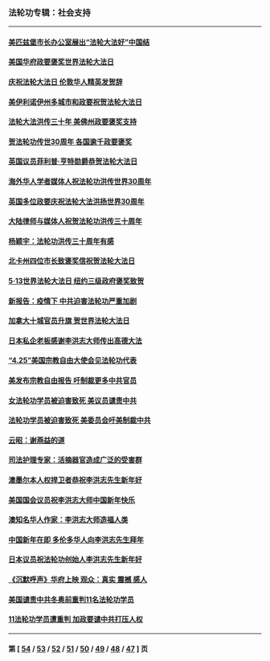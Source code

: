 ### 法轮功专辑：社会支持
---
#### [美匹兹堡市长办公室展出“法轮大法好”中国结](../../pages/nf4386/n13749721.md?06190430) 
#### [美国华府政要褒奖世界法轮大法日](../../pages/nf4386/n13743770.md?06190430) 
#### [庆祝法轮大法日 伦敦华人精英发贺辞](../../pages/nf4386/n13741593.md?06190430) 
#### [美伊利诺伊州多城市和政要祝贺法轮大法日](../../pages/nf4386/n13737149.md?06190430) 
#### [法轮大法洪传三十年 美佛州政要褒奖支持](../../pages/nf4386/n13737103.md?06190430) 
#### [贺法轮功传世30周年 各国逾千政要褒奖](../../pages/nf4386/n13735828.md?06190430) 
#### [英国议员菲利普‧亨特勋爵恭贺法轮大法日](../../pages/nf4386/n13736187.md?06190430) 
#### [海外华人学者媒体人祝法轮功洪传世界30周年](../../pages/nf4386/n13735835.md?06190430) 
#### [英国多位政要庆祝法轮大法洪扬世界30周年](../../pages/nf4386/n13734739.md?06190430) 
#### [大陆律师与媒体人祝贺法轮功洪传三十周年](../../pages/nf4386/n13735062.md?06190430) 
#### [杨颖宇：法轮功洪传三十周年有感](../../pages/nf4386/n13734884.md?06190430) 
#### [北卡州四位市长致褒奖信祝贺法轮大法日](../../pages/nf4386/n13733292.md?06190430) 
#### [5·13世界法轮大法日 纽约三级政府褒奖致贺](../../pages/nf4386/n13732651.md?06190430) 
#### [新报告：疫情下 中共迫害法轮功严重加剧](../../pages/nf4386/n13732612.md?06190430) 
#### [加拿大十城官员升旗 贺世界法轮大法日](../../pages/nf4386/n13729166.md?06190430) 
#### [日本私企老板感谢李洪志大师传出高德大法](../../pages/nf4386/n13726335.md?06190430) 
#### [“4.25”美国宗教自由大使会见法轮功代表](../../pages/nf4386/n13724124.md?06190430) 
#### [美发布宗教自由报告 吁制裁更多中共官员](../../pages/nf4386/n13720670.md?06190430) 
#### [女法轮功学员被迫害致死 美议员谴责中共](../../pages/nf4386/n13682069.md?06190430) 
#### [法轮功学员被迫害致死 美委员会吁美制裁中共](../../pages/nf4386/n13631310.md?06190430) 
#### [云昭：谢燕益的道](../../pages/nf4386/n13607391.md?06190430) 
#### [司法护理专家：活摘器官造成广泛的受害群](../../pages/nf4386/n13570425.md?06190430) 
#### [澳墨尔本人权捍卫者恭祝李洪志先生新年好](../../pages/nf4386/n13556164.md?06190430) 
#### [美国国会议员祝李洪志大师中国新年快乐](../../pages/nf4386/n13554208.md?06190430) 
#### [澳知名华人作家：李洪志大师造福人类](../../pages/nf4386/n13552049.md?06190430) 
#### [中国新年在即 多伦多华人向李洪志先生拜年](../../pages/nf4386/n13531756.md?06190430) 
#### [日本议员祝法轮功创始人李洪志先生新年好](../../pages/nf4386/n13543228.md?06190430) 
#### [《沉默呼声》华府上映 观众：真实 震撼 感人](../../pages/nf4386/n13524739.md?06190430) 
#### [美国谴责中共冬奥前重判11名法轮功学员](../../pages/nf4386/n13521806.md?06190430) 
#### [11法轮功学员遭重判 加政要谴中共打压人权](../../pages/nf4386/n13521294.md?06190430) 

---
#### 第 [ [54](./54.md?06190430) / [53](./53.md?06190430) / [52](./52.md?06190430) / [51](./51.md?06190430) / [50](./50.md?06190430) / [49](./49.md?06190430) / [48](./48.md?06190430) / [47](./47.md?06190430) ] 页
